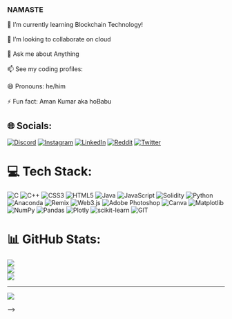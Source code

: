 ### NAMASTE 

🌱 I’m currently learning Blockchain Technology!<br><br>👯 I’m looking to collaborate on cloud<br><br>💬 Ask me about Anything<br><br>📫 See my coding profiles:  <br><br>😄 Pronouns: he/him<br><br>⚡ Fun fact:  Aman Kumar aka hoBabu


## 🌐 Socials:
[![Discord](https://img.shields.io/badge/Discord-%237289DA.svg?logo=discord&logoColor=white)](https://discord.gg/Nb3pFGxB) [![Instagram](https://img.shields.io/badge/Instagram-%23E4405F.svg?logo=Instagram&logoColor=white)](https://instagram.com/hobabu__) [![LinkedIn](https://img.shields.io/badge/LinkedIn-%230077B5.svg?logo=linkedin&logoColor=white)](https://linkedin.com/in/aman-kumar-b62407265) [![Reddit](https://img.shields.io/badge/Reddit-%23FF4500.svg?logo=Reddit&logoColor=white)](https://reddit.com/user/HoBabu) [![Twitter](https://img.shields.io/badge/Twitter-%231DA1F2.svg?logo=Twitter&logoColor=white)](https://twitter.com/hobabu1) 

# 💻 Tech Stack:
![C](https://img.shields.io/badge/c-%2300599C.svg?style=plastic&logo=c&logoColor=white) ![C++](https://img.shields.io/badge/c++-%2300599C.svg?style=plastic&logo=c%2B%2B&logoColor=white) ![CSS3](https://img.shields.io/badge/css3-%231572B6.svg?style=plastic&logo=css3&logoColor=white) ![HTML5](https://img.shields.io/badge/html5-%23E34F26.svg?style=plastic&logo=html5&logoColor=white) ![Java](https://img.shields.io/badge/java-%23ED8B00.svg?style=plastic&logo=openjdk&logoColor=white) ![JavaScript](https://img.shields.io/badge/javascript-%23323330.svg?style=plastic&logo=javascript&logoColor=%23F7DF1E) ![Solidity](https://img.shields.io/badge/Solidity-%23363636.svg?style=plastic&logo=solidity&logoColor=white) ![Python](https://img.shields.io/badge/python-3670A0?style=plastic&logo=python&logoColor=ffdd54) ![Anaconda](https://img.shields.io/badge/Anaconda-%2344A833.svg?style=plastic&logo=anaconda&logoColor=white) ![Remix](https://img.shields.io/badge/remix-%23000.svg?style=plastic&logo=remix&logoColor=white) ![Web3.js](https://img.shields.io/badge/web3.js-F16822?style=plastic&logo=web3.js&logoColor=white) ![Adobe Photoshop](https://img.shields.io/badge/adobe%20photoshop-%2331A8FF.svg?style=plastic&logo=adobe%20photoshop&logoColor=white) ![Canva](https://img.shields.io/badge/Canva-%2300C4CC.svg?style=plastic&logo=Canva&logoColor=white) ![Matplotlib](https://img.shields.io/badge/Matplotlib-%23ffffff.svg?style=plastic&logo=Matplotlib&logoColor=black) ![NumPy](https://img.shields.io/badge/numpy-%23013243.svg?style=plastic&logo=numpy&logoColor=white) ![Pandas](https://img.shields.io/badge/pandas-%23150458.svg?style=plastic&logo=pandas&logoColor=white) ![Plotly](https://img.shields.io/badge/Plotly-%233F4F75.svg?style=plastic&logo=plotly&logoColor=white) ![scikit-learn](https://img.shields.io/badge/scikit--learn-%23F7931E.svg?style=plastic&logo=scikit-learn&logoColor=white) ![GIT](https://img.shields.io/badge/Git-fc6d26?style=plastic&logo=git&logoColor=white)
# 📊 GitHub Stats:
![](https://github-readme-stats.vercel.app/api?username=hoBabu1&theme=dark&hide_border=false&include_all_commits=true&count_private=true)<br/>
![](https://github-readme-streak-stats.herokuapp.com/?user=hoBabu1&theme=dark&hide_border=false)<br/>
![](https://github-readme-stats.vercel.app/api/top-langs/?username=hoBabu1&theme=dark&hide_border=false&include_all_commits=true&count_private=true&layout=compact)

---
[![](https://visitcount.itsvg.in/api?id=hoBabu1&icon=0&color=0)](https://visitcount.itsvg.in)

<!-- Proudly created with GPRM ( https://gprm.itsvg.in ) -->
-->
